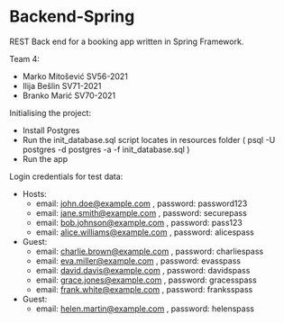 # Backend-Spring
REST Back end for a booking app written in Spring Framework.

Team 4:
- Marko Mitošević SV56-2021
- Ilija Bešlin SV71-2021
- Branko Marić SV70-2021

Initialising the project:
- Install Postgres
- Run the init_database.sql script locates in resources folder
  ( psql -U postgres -d postgres -a -f init_database.sql )
- Run the app


Login credentials for test data:
- Hosts:
    - email: john.doe@example.com , password: password123
    - email: jane.smith@example.com , password: securepass
    - email: bob.johnson@example.com , password: pass123 
    - email: alice.williams@example.com , password: alicespass
- Guest:
  - email: charlie.brown@example.com , password: charliespass
  - email: eva.miller@example.com , password: evasspass
  - email: david.davis@example.com , password: davidspass
  - email: grace.jones@example.com , password: gracesspass
  - email: frank.white@example.com , password: franksspass
- Guest:
  - email: helen.martin@example.com , password: helenspass

